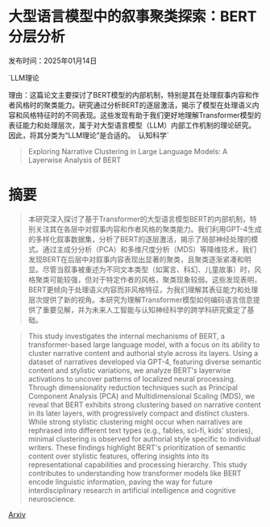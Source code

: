 # 大型语言模型中的叙事聚类探索：BERT分层分析

发布时间：2025年01月14日

`LLM理论

理由：这篇论文主要探讨了BERT模型的内部机制，特别是其在处理叙事内容和作者风格时的聚类能力。研究通过分析BERT的逐层激活，揭示了模型在处理语义内容和风格特征时的不同表现。这些发现有助于我们更好地理解Transformer模型的表征能力和处理层次，属于对大型语言模型（LLM）内部工作机制的理论研究。因此，将其分类为“LLM理论”是合适的。` `认知科学`

> Exploring Narrative Clustering in Large Language Models: A Layerwise Analysis of BERT

# 摘要

> 本研究深入探讨了基于Transformer的大型语言模型BERT的内部机制，特别关注其在各层中对叙事内容和作者风格的聚类能力。我们利用GPT-4生成的多样化叙事数据集，分析了BERT的逐层激活，揭示了局部神经处理的模式。通过主成分分析（PCA）和多维尺度分析（MDS）等降维技术，我们发现BERT在后层中对叙事内容表现出显著的聚类，且聚类逐渐紧凑和明显。尽管当叙事被重述为不同文本类型（如寓言、科幻、儿童故事）时，风格聚类可能较强，但对于特定作者的风格，聚类现象较弱。这些发现表明，BERT更倾向于处理语义内容而非风格特征，为我们理解其表征能力和处理层次提供了新的视角。本研究为理解Transformer模型如何编码语言信息提供了重要见解，并为未来人工智能与认知神经科学的跨学科研究奠定了基础。

> This study investigates the internal mechanisms of BERT, a transformer-based large language model, with a focus on its ability to cluster narrative content and authorial style across its layers. Using a dataset of narratives developed via GPT-4, featuring diverse semantic content and stylistic variations, we analyze BERT's layerwise activations to uncover patterns of localized neural processing. Through dimensionality reduction techniques such as Principal Component Analysis (PCA) and Multidimensional Scaling (MDS), we reveal that BERT exhibits strong clustering based on narrative content in its later layers, with progressively compact and distinct clusters. While strong stylistic clustering might occur when narratives are rephrased into different text types (e.g., fables, sci-fi, kids' stories), minimal clustering is observed for authorial style specific to individual writers. These findings highlight BERT's prioritization of semantic content over stylistic features, offering insights into its representational capabilities and processing hierarchy. This study contributes to understanding how transformer models like BERT encode linguistic information, paving the way for future interdisciplinary research in artificial intelligence and cognitive neuroscience.

[Arxiv](https://arxiv.org/abs/2501.08053)